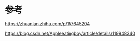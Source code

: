 # 参考

https://zhuanlan.zhihu.com/p/157645204

https://blog.csdn.net/Appleeatingboy/article/details/119948340